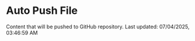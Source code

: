 # Auto Push File

Content that will be pushed to GitHub repository.
Last updated: 07/04/2025, 03:46:59 AM